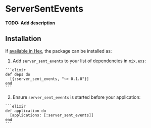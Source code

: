 # ServerSentEvents

**TODO: Add description**

## Installation

If [available in Hex](https://hex.pm/docs/publish), the package can be installed as:

  1. Add `server_sent_events` to your list of dependencies in `mix.exs`:

    ```elixir
    def deps do
      [{:server_sent_events, "~> 0.1.0"}]
    end
    ```

  2. Ensure `server_sent_events` is started before your application:

    ```elixir
    def application do
      [applications: [:server_sent_events]]
    end
    ```

